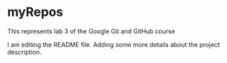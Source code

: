 # myRepos
This represents lab 3 of the Google Git and GitHub course

I am editing the README file. Adding some more details about the project description.
